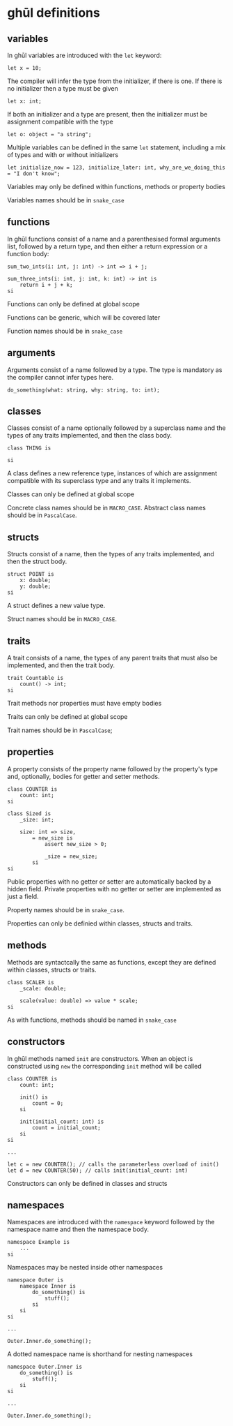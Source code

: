 # ghūl definitions

## variables

In ghūl variables are introduced with the `let` keyword:

```ghul
let x = 10;
```

The compiler will infer the type from the initializer, if there is one. If there is no initializer then a type must be given

```ghul
let x: int;
```

If both an initializer and a type are present, then the initializer must be assignment compatible with the type

```ghul
let o: object = "a string";
```

Multiple variables can be defined in the same `let` statement, including a mix of types and with or without initializers

```
let initialize_now = 123, initialize_later: int, why_are_we_doing_this = "I don't know";
```

Variables may only be defined within functions, methods or property bodies

Variables names should be in `snake_case`

## functions

In ghūl functions consist of a name and a parenthesised formal arguments list, followed by a return type, and then either a return expression or a function body:

```ghul
sum_two_ints(i: int, j: int) -> int => i + j;

sum_three_ints(i: int, j: int, k: int) -> int is
    return i + j + k;
si
```
Functions can only be defined at global scope

Functions can be generic, which will be covered later

Function names should be in `snake_case`

## arguments

Arguments consist of a name followed by a type. The type is mandatory as the compiler cannot infer types here.

```ghul
do_something(what: string, why: string, to: int);
```

## classes

Classes consist of a name optionally followed by a superclass name and the types of any traits implemented, and then the class body.

```ghul
class THING is

si
```

A class defines a new reference type, instances of which are assignment compatible with its superclass type and any traits it implements.

Classes can only be defined at global scope

Concrete class names should be in `MACRO_CASE`. Abstract class names should be in `PascalCase`.

## structs

Structs consist of a name, then the types of any traits implemented, and then the struct body.

```ghul
struct POINT is
    x: double;
    y: double;
si
```

A struct defines a new value type.

Struct names should be in `MACRO_CASE`.

## traits

A trait consists of a name, the types of any parent traits that must also be implemented, and then the trait body.

```ghul
trait Countable is
    count() -> int;
si
```

Trait methods nor properties must have empty bodies

Traits can only be defined at global scope

Trait names should be in `PascalCase`;

## properties

A property consists of the property name followed by the property's type and, optionally, bodies for getter and setter methods.

```ghul
class COUNTER is
    count: int;
si

class Sized is
    _size: int;

    size: int => size,
        = new_size is
            assert new_size > 0;

            _size = new_size;
        si
si

```

Public properties with no getter or setter are automatically backed by a hidden field. Private properties with no getter or setter are implemented as just a field.

Property names should be in `snake_case`.

Properties can only be definied within classes, structs and traits.

## methods

Methods are syntactcally the same as functions, except they are defined within classes, structs or traits.

```ghul
class SCALER is
    _scale: double;

    scale(value: double) => value * scale;
si

```
As with functions, methods should be named in `snake_case`

## constructors

In ghūl methods named `init` are constructors. When an object is constructed using `new` the corresponding `init` method will be called

```ghul
class COUNTER is
    count: int;

    init() is
        count = 0;
    si

    init(initial_count: int) is
        count = initial_count;
    si
si

...

let c = new COUNTER(); // calls the parameterless overload of init()
let d = new COUNTER(50); // calls init(initial_count: int)
```

Constructors can only be defined in classes and structs

## namespaces

Namespaces are introduced with the `namespace` keyword followed by the namespace name and then the namespace body.

```ghul
namespace Example is
    ...
si
```

Namespaces may be nested inside other namespaces
```ghul
namespace Outer is
    namespace Inner is
        do_something() is
            stuff();
        si
    si
si

...

Outer.Inner.do_something();
```

A dotted namespace name is shorthand for nesting namespaces

```ghul
namespace Outer.Inner is
    do_something() is
        stuff();
    si
si

...

Outer.Inner.do_something();
```